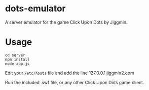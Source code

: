 dots-emulator
=============

A server emulator for the game Click Upon Dots by Jiggmin.

Usage
=====
    cd server
    npm install
    node app.js

Edit your `/etc/hosts` file and add the line
    127.0.0.1  jiggmin2.com

Run the included .swf file, or any other Click Upon Dots game client.